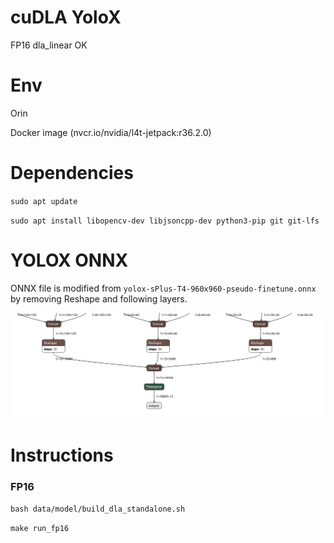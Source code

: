 # cuDLA YoloX


FP16 dla_linear OK


# Env


Orin


Docker image (nvcr.io/nvidia/l4t-jetpack:r36.2.0)


# Dependencies


`sudo apt update`


`sudo apt install libopencv-dev libjsoncpp-dev python3-pip git git-lfs`


# YOLOX ONNX


ONNX file is modified from `yolox-sPlus-T4-960x960-pseudo-finetune.onnx` by removing Reshape and following layers.

![image](figures/Screenshot.png "Remove")


# Instructions


### FP16


`bash data/model/build_dla_standalone.sh`

`make run_fp16`